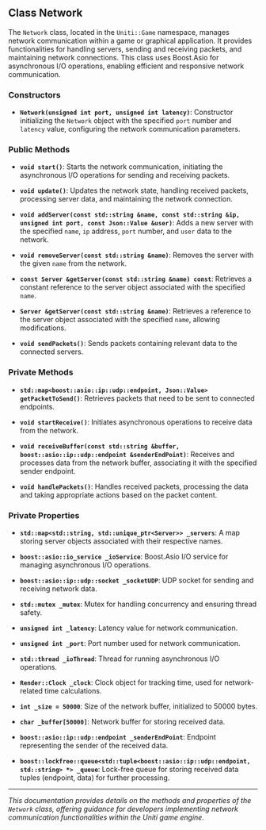 ## Class Network

The `Network` class, located in the `Uniti::Game` namespace, manages network communication within a game or graphical application. It provides functionalities for handling servers, sending and receiving packets, and maintaining network connections. This class uses Boost.Asio for asynchronous I/O operations, enabling efficient and responsive network communication.

### Constructors

- **`Network(unsigned int port, unsigned int latency)`**: Constructor initializing the `Network` object with the specified `port` number and `latency` value, configuring the network communication parameters.

### Public Methods

- **`void start()`**: Starts the network communication, initiating the asynchronous I/O operations for sending and receiving packets.

- **`void update()`**: Updates the network state, handling received packets, processing server data, and maintaining the network connection.

- **`void addServer(const std::string &name, const std::string &ip, unsigned int port, const Json::Value &user)`**: Adds a new server with the specified `name`, `ip` address, `port` number, and `user` data to the network.

- **`void removeServer(const std::string &name)`**: Removes the server with the given `name` from the network.

- **`const Server &getServer(const std::string &name) const`**: Retrieves a constant reference to the server object associated with the specified `name`.

- **`Server &getServer(const std::string &name)`**: Retrieves a reference to the server object associated with the specified `name`, allowing modifications.

- **`void sendPackets()`**: Sends packets containing relevant data to the connected servers.

### Private Methods

- **`std::map<boost::asio::ip::udp::endpoint, Json::Value> getPacketToSend()`**: Retrieves packets that need to be sent to connected endpoints.

- **`void startReceive()`**: Initiates asynchronous operations to receive data from the network.

- **`void receiveBuffer(const std::string &buffer, boost::asio::ip::udp::endpoint &senderEndPoint)`**: Receives and processes data from the network buffer, associating it with the specified sender endpoint.

- **`void handlePackets()`**: Handles received packets, processing the data and taking appropriate actions based on the packet content.

### Private Properties

- **`std::map<std::string, std::unique_ptr<Server>> _servers`**: A map storing server objects associated with their respective names.

- **`boost::asio::io_service _ioService`**: Boost.Asio I/O service for managing asynchronous I/O operations.

- **`boost::asio::ip::udp::socket _socketUDP`**: UDP socket for sending and receiving network data.

- **`std::mutex _mutex`**: Mutex for handling concurrency and ensuring thread safety.

- **`unsigned int _latency`**: Latency value for network communication.

- **`unsigned int _port`**: Port number used for network communication.

- **`std::thread _ioThread`**: Thread for running asynchronous I/O operations.

- **`Render::Clock _clock`**: Clock object for tracking time, used for network-related time calculations.

- **`int _size = 50000`**: Size of the network buffer, initialized to 50000 bytes.

- **`char _buffer[50000]`**: Network buffer for storing received data.

- **`boost::asio::ip::udp::endpoint _senderEndPoint`**: Endpoint representing the sender of the received data.

- **`boost::lockfree::queue<std::tuple<boost::asio::ip::udp::endpoint, std::string> *> _queue`**: Lock-free queue for storing received data tuples (endpoint, data) for further processing.

---

*This documentation provides details on the methods and properties of the `Network` class, offering guidance for developers implementing network communication functionalities within the Uniti game engine.*
